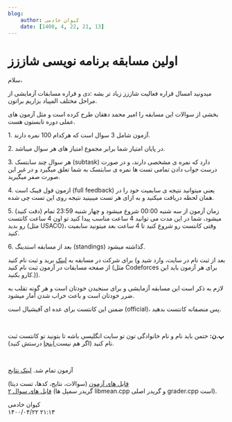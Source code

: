 ```yaml
---
blog:
    author: کیوان خادمی
    date: [1400, 4, 22, 21, 13]
---
```

# اولین مسابقه برنامه نویسی شاززز

<div class="cnt">
<p>سلام،</p>
<p>میدونید امسال قراره فعالیت شاززز زیاد تر بشه :دی و قراره مسابقات آزمایشی از مراحل مختلف المپیاد بزاریم براتون.</p>
<p>بخشی از سوالات این مسابقه را امیر محمد دهقان طرح کرده است و مثل آزمون های عملی دوره تابستون هست.</p>
<p>1. آزمون شامل 3 سوال است که هرکدام 100 نمره دارند.</p>
<p>2. در پایان امتیاز شما برابر مجموع امتیاز های هر سوال میباشد.</p>
<p>3. هر سوال چند سابتسک (subtask) دارد که نمره ی مشخصی دارند، و در صورت درست جواب دادن تمامی تست ها نمره ی سابتسک به شما تعلق میگیرد و در غیر این صورت صفر میگیرید.</p>
<p>4. ازمون فول فیبک است (full feedback) یعنی میتوانید نتیجه ی سابمیت خود را در همان لحظه دریافت میکنید و به ازای هر تست میبینید نتیجه روی این تست چی شده.</p>
<p>5. (دقت کنید) زمان آزمون از سه شنبه 00:00 شروع میشود و چهار شنبه 23:59 تمام میشود، شما در این مدت می توانید 4 ساعت مناسب پیدا کنید تو اون 4 ساعت کانتست رو بدید (مثل USACO)، وقتی کانتست رو شروع کنید تا 4 ساعت بعد میتونید سابمیت کنید.</p>
<p>6. بعد از مسابقه استدینگ (standings) گذاشته میشود.</p>
<p>برای شرکت در مسابقه به <a href="http://cms-sh44zzz.rhcloud.com">لینک</a> برید و ثبت نام کنید (بعد از ثبت نام در سایت، وارد شید و از صفحه مسابقات در آزمون ثبت نام کنید (مثل Codeforces برای هر آزمون باید این کارو بکنید.)).</p>
<p>لازم به ذکر است این مسابقه آزمایشی و برای سنجیدن خودتان است و هر گونه تقلب به ضرر خودتان است و باعث خراب شدن آمار میشود.</p>
<p>ضمنن این کانتست برای عده ای آفیشیال است (official)، پس منصفانه کانتست بدهید.</p>
<p><br/></p>
<p><b>پ.ن:</b> حتمن باید نام و نام خانوادگی تون تو سایت انگلیسی باشه تا بتونید تو کانتست ثبت نام کنید (اگر هم نیست<a href="http://cms-sh44zzz.rhcloud.com/profile"> اینجا</a> درستش کنید).</p>
<p><br/></p>
<p>آزمون تمام شد. <a href="http://bayanbox.ir/info/5706528074341175853/ranking">لینک نتابج</a></p>
<p><a href="http://bayanbox.ir/download/8225076859830845886/shaazzz1.zip">فایل های آزمون</a> (سوالات، نتایج، کدها، تست دیتا)<br/><a href="http://bayanbox.ir/download/4121503242575313439/1-p2.zip">فایل های سوال ۲</a> (گریدر سمپل ها libmean.cpp و گریدر اصلی grader.cpp است).</p>
</div>

<div class="blog-info">
    <div class="blog-author">کیوان خادمی</div>
    <div class="blog-date">۱۴۰۰/۰۴/۲۲ ۲۱:۱۳</div>
</div>

